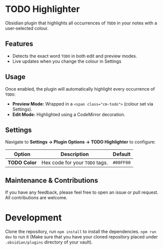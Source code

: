 # TODO Highlighter

Obsidian plugin that highlights all occurrences of `TODO` in your notes with a user‑selected colour.

## Features

- Detects the exact word `TODO` in both edit and preview modes.
- Live updates when you change the colour in Settings


## Usage

Once enabled, the plugin will automatically highlight every occurrence of `TODO`:

- **Preview Mode:** Wrapped in a `<span class="cm-todo">` (colour set via Settings).
- **Edit Mode:** Highlighted using a CodeMirror decoration.

## Settings

Navigate to **Settings → Plugin Options → TODO Highlighter** to configure:

| Option        | Description                                    | Default    |
| ------------- | ---------------------------------------------- | ---------- |
| **TODO Color**    | Hex code for your `TODO` tags.  | `#00FF00`  |


## Maintenance & Contributions

If you have any feedback, please feel free to open an issue or pull request. All contributions are welcome.

# Development

Clone the repository, run `npm install` to install the dependencies. `npm run dev` to run it (Make sure that you have your cloned repository placed under `.obsidian/plugins` directory of your vault).